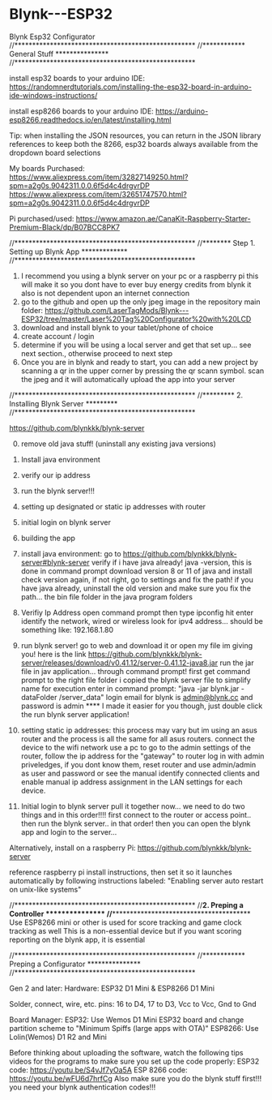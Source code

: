 # Blynk---ESP32
Blynk Esp32 Configurator
//***************************************************
//************   General      Stuff   ***************
//***************************************************

install esp32 boards to your arduino IDE:
https://randomnerdtutorials.com/installing-the-esp32-board-in-arduino-ide-windows-instructions/

install esp8266 boards to your arduino IDE:
https://arduino-esp8266.readthedocs.io/en/latest/installing.html

Tip: when installing the JSON resources, you can return in the JSON library references to keep both the 8266, esp32 boards always available from the dropdown board selections

My boards Purchased:
https://www.aliexpress.com/item/32827149250.html?spm=a2g0s.9042311.0.0.6f5d4c4drgvrDP
https://www.aliexpress.com/item/32651747570.html?spm=a2g0s.9042311.0.0.6f5d4c4drgvrDP

Pi purchased/used:
https://www.amazon.ae/CanaKit-Raspberry-Starter-Premium-Black/dp/B07BCC8PK7

//***************************************************
//******** Step 1. Setting up Blynk App *************
//***************************************************
1. I recommend you using a blynk server on your pc or a raspberry pi
   this will make it so you dont have to ever buy energy credits from blynk
   it also is not dependent upon an internet connection
2. go to the github and open up the only jpeg image in the repository main folder: https://github.com/LaserTagMods/Blynk---ESP32/tree/master/Laser%20Tag%20Configurator%20with%20LCD
3. download and install blynk to your tablet/phone of choice
4. create account / login
5. determine if you will be using a local server and get that set up... see next section., otherwise proceed to next step
6. Once you are in blynk and ready to start, you can add a new project by scanning a qr in the upper corner by pressing the qr scann symbol. scan the jpeg and it will automatically upload the app into your server


//***************************************************
//*********   2.  Installing Blynk Server   *********
//***************************************************

https://github.com/blynkkk/blynk-server

0. remove old java stuff! (uninstall any existing java versions)
1. Install java environment
2. verify our ip address
3. run the blynk server!!!
4. setting up designated or static ip addresses with router
5. initial login on blynk server
6. building the app



1. install java environment:
 go to https://github.com/blynkkk/blynk-server#blynk-server
 verify if i have java already! java -version, this is done in command prompt
 download version 8 or 11 of java and install
 check version again, if not right, go to settings and fix the path!
 if you have java already, uninstall the old version and make sure you fix the path... the bin file folder in the java program folders

2. Verifiy Ip Address
	open command prompt
	then type ipconfig hit enter
	identify the network, wired or wireless
		look for ipv4 address... should be something like: 192.168.1.80

3. run blynk server!
	go to web and download it or open my file im giving you! here is the link https://github.com/blynkkk/blynk-server/releases/download/v0.41.12/server-0.41.12-java8.jar
	run the jar file in jav application... through command prompt!
		first get command prompt to the right file folder
		i copied the blynk server file to simplify name for execution
		enter in command prompt:
			"java -jar blynk.jar -dataFolder /server_data"
		login email for blynk is admin@blynk.cc and password is admin
	**** I made it easier for you though, just double click the run blynk server application!

4. setting static ip addresses:
	this process may vary but im using an asus router and the process is all the same for all asus routers.
	connect the device to the wifi network
	use a pc to go to the admin settings of the router, follow the ip address for the "gateway" to router
	log in with admin priveledges, if you dont know them, reset router and use admin/admin as user and password or see the manual
	identify connected clients and enable manual ip address assignment in the LAN settings for each device.

5. Initial login to blynk server
	pull it together now... we need to do two things and in this order!!!!
		first connect to the router or access point.. then run the blynk server.. in that order!
	then you can open the blynk app and login to the server...

Alternatively, install on a raspberry Pi: 
https://github.com/blynkkk/blynk-server

reference raspberry pi install instructions, then set it so it launches automatically by following instructions labeled: 
"Enabling server auto restart on unix-like systems"


//***************************************************
//************2. Preping a Controller ***************
//***************************************************
Use ESP8266 mini or other is used for score tracking and game clock tracking as well
This is a non-essential device but if you want scoring reporting on the blynk app, it is essential


//***************************************************
//************ Preping a Configurator ***************
//***************************************************

Gen 2 and later:
Hardware: ESP32 D1 Mini & ESP8266 D1 Mini

Solder, connect, wire, etc. pins: 
16 to D4, 17 to D3, Vcc to Vcc, Gnd to Gnd

Board Manager:
ESP32: Use Wemos D1 Mini ESP32 board and change partition scheme to "Minimum Spiffs (large apps with OTA)"
ESP8266: Use Lolin(Wemos) D1 R2 and Mini

Before thinking about uploading the software, watch the following tips videos for the programs to make sure you set up the code properly:
ESP32 code: https://youtu.be/S4vJf7yOa5A
ESP 8266 code: https://youtu.be/wFU6d7hrfCg
Also make sure you do the blynk stuff first!!! you need your blynk authentication codes!!!
